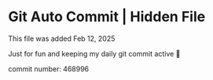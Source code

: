 # Git Auto Commit | Hidden File

This file was added Feb 12, 2025

Just for fun and keeping my daily git commit active 🤪

commit number: 468996
